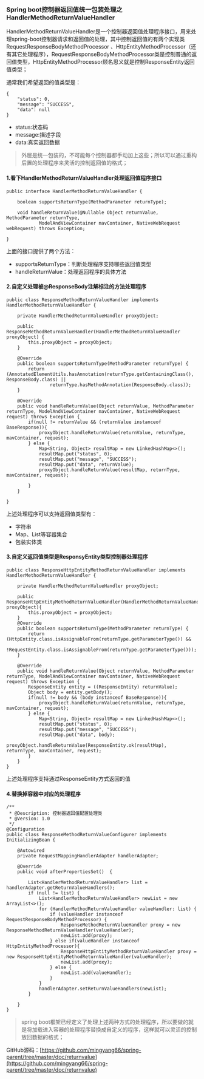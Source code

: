 ### Spring boot控制器返回值统一包装处理之HandlerMethodReturnValueHandler

HandlerMethodReturnValueHandler是一个控制器返回值处理程序接口，用来处理spring-boot控制器请求和返回值的处理，其中控制返回值的有两个实现类RequestResponseBodyMethodProcessor
、HttpEntityMethodProcessor（还有其它处理程序），RequestResponseBodyMethodProcessor类是控制普通的返回值类型，HttpEntityMethodProcessor顾名思义就是控制ResponseEntity返回值类型；

通常我们希望返回的值类型是：
```
{
    "status": 0,
    "message": "SUCCESS",
    "data": null
}
```
* status:状态码
* message:描述字段
* data:真实返回数据
>外层是统一包装的，不可能每个控制器都手动加上这些；所以可以通过重构后置的处理程序来灵活的控制返回值的格式；

#### 1.看下HandlerMethodReturnValueHandler处理返回值程序接口
```
public interface HandlerMethodReturnValueHandler {

	boolean supportsReturnType(MethodParameter returnType);

	void handleReturnValue(@Nullable Object returnValue, MethodParameter returnType,
			ModelAndViewContainer mavContainer, NativeWebRequest webRequest) throws Exception;

}
```
上面的接口提供了两个方法：
* supportsReturnType：判断处理程序支持哪些返回值类型
* handleReturnValue：处理返回程序的具体方法

#### 2.自定义处理被@ResponseBody注解标注的方法处理程序
```
public class ResponseMethodReturnValueHandler implements HandlerMethodReturnValueHandler {

    private HandlerMethodReturnValueHandler proxyObject;

    public ResponseMethodReturnValueHandler(HandlerMethodReturnValueHandler proxyObject) {
        this.proxyObject = proxyObject;
    }

    @Override
    public boolean supportsReturnType(MethodParameter returnType) {
        return (AnnotatedElementUtils.hasAnnotation(returnType.getContainingClass(), ResponseBody.class) ||
                returnType.hasMethodAnnotation(ResponseBody.class));
    }

    @Override
    public void handleReturnValue(Object returnValue, MethodParameter returnType, ModelAndViewContainer mavContainer, NativeWebRequest request) throws Exception {
        if(null != returnValue && (returnValue instanceof BaseResponse)){
            proxyObject.handleReturnValue(returnValue, returnType, mavContainer, request);
        } else {
            Map<String, Object> resultMap = new LinkedHashMap<>();
            resultMap.put("status", 0);
            resultMap.put("message", "SUCCESS");
            resultMap.put("data", returnValue);
            proxyObject.handleReturnValue(resultMap, returnType, mavContainer, request);

        }
    }

}
```
上述处理程序可以支持返回值类型有：
* 字符串
* Map、List等容器集合
* 包装实体类
#### 3.自定义返回值类型是ResponsyEntity类型控制器处理程序
```
public class ResponseHttpEntityMethodReturnValueHandler implements HandlerMethodReturnValueHandler {

    private HandlerMethodReturnValueHandler proxyObject;

    public ResponseHttpEntityMethodReturnValueHandler(HandlerMethodReturnValueHandler proxyObject){
        this.proxyObject = proxyObject;
    }
    @Override
    public boolean supportsReturnType(MethodParameter returnType) {
        return (HttpEntity.class.isAssignableFrom(returnType.getParameterType()) &&
                !RequestEntity.class.isAssignableFrom(returnType.getParameterType()));
    }

    @Override
    public void handleReturnValue(Object returnValue, MethodParameter returnType, ModelAndViewContainer mavContainer, NativeWebRequest request) throws Exception {
        ResponseEntity entity = ((ResponseEntity) returnValue);
        Object body = entity.getBody();
        if(null != body && (body instanceof BaseResponse)){
            proxyObject.handleReturnValue(returnValue, returnType, mavContainer, request);
        } else {
            Map<String, Object> resultMap = new LinkedHashMap<>();
            resultMap.put("status", 0);
            resultMap.put("message", "SUCCESS");
            resultMap.put("data", body);
            proxyObject.handleReturnValue(ResponseEntity.ok(resultMap), returnType, mavContainer, request);
        }
    }
}
```
上述处理程序支持通过ResponseEntity方式返回的值

#### 4.替换掉容器中对应的处理程序
```
/**
 * @Description: 控制器返回值配置处理类
 * @Version: 1.0
 */
@Configuration
public class ResponseMethodReturnValueConfigurer implements InitializingBean {

    @Autowired
    private RequestMappingHandlerAdapter handlerAdapter;

    @Override
    public void afterPropertiesSet()  {

        List<HandlerMethodReturnValueHandler> list = handlerAdapter.getReturnValueHandlers();
        if (null != list) {
            List<HandlerMethodReturnValueHandler> newList = new ArrayList<>();
            for (HandlerMethodReturnValueHandler valueHandler: list) {
                if (valueHandler instanceof RequestResponseBodyMethodProcessor) {
                    ResponseMethodReturnValueHandler proxy = new ResponseMethodReturnValueHandler(valueHandler);
                    newList.add(proxy);
                } else if(valueHandler instanceof HttpEntityMethodProcessor){
                    ResponseHttpEntityMethodReturnValueHandler proxy = new ResponseHttpEntityMethodReturnValueHandler(valueHandler);
                    newList.add(proxy);
                } else {
                    newList.add(valueHandler);
                }
            }
            handlerAdapter.setReturnValueHandlers(newList);
        }

    }
}
```
>spring boot框架已经定义了处理上述两种方式的处理程序，所以要做的就是将加载进入容器的处理程序替换成自定义的程序，这样就可以灵活的控制放回数据的格式；

GitHub源码：[https://github.com/mingyang66/spring-parent/tree/master/doc/returnvalue](https://github.com/mingyang66/spring-parent/tree/master/doc/returnvalue)